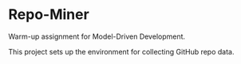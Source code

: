# Repo-Miner

Warm-up assignment for Model-Driven Development.

This project sets up the environment for collecting GitHub repo data.